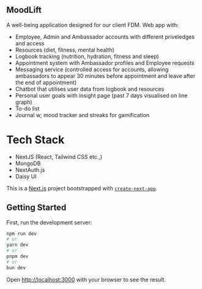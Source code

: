 ## MoodLift
A well-being application designed for our client FDM. 
Web app with:
- Employee, Admin and Ambassador accounts with different priveledges and access
- Resources (diet, fitness, mental health)
- Logbook tracking (nutrition, hydration, fitness and sleep)
- Appointment system with Ambassador profiles and Employee requests
- Messaging service (controlled access for accounts, allowing ambassadors to appear 30 minutes before appointment and leave after the end of appointment)
- Chatbot that utilises user data from logbook and resources
- Personal user goals with insight page (past 7 days visualised on line graph)
- To-do list
- Journal w; mood tracker and streaks for gamification


# Tech Stack
- NextJS (React, Tailwind CSS etc.,)
- MongoDB
- NextAuth.js
- Daisy UI



This is a [Next.js](https://nextjs.org/) project bootstrapped with [`create-next-app`](https://github.com/vercel/next.js/tree/canary/packages/create-next-app).

## Getting Started

First, run the development server:

```bash
npm run dev
# or
yarn dev
# or
pnpm dev
# or
bun dev
```

Open [http://localhost:3000](http://localhost:3000) with your browser to see the result.




